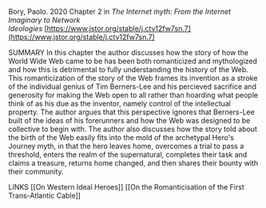 Bory, Paolo. 2020 Chapter 2 in _The Internet myth: From the Internet Imaginary to Network Ideologies_ [https://www.jstor.org/stable/j.ctv12fw7sn.7](https://www.jstor.org/stable/j.ctv12fw7sn.7)

SUMMARY
In this chapter the author discusses how the story of how the World Wide Web came to be has been both romanticized and mythologized and how this is detrimental to fully understanding the history of the Web. This romanticization of the story of the Web frames its invention as a stroke of the individual genius of Tim Berners-Lee and his percieved sacrifice and generosity for making the Web open to all rather than hoarding what people think of as his due as the inventor, namely control of the intellectual property. The author argues that this perspective ignores that Berners-Lee built of the ideas of his forerunners and how the Web was designed to be collective to begin with. The author also discusses how the story told about the birth of the Web easily fits into the mold of the archetypal Hero's Journey myth, in that the hero leaves home, overcomes a trial to pass a threshold, enters the realm of the supernatural, completes their task and claims a treasure, returns home changed, and then shares their bounty with their community.

LINKS
[[On Western Ideal Heroes]]
[[On the Romanticisation of the First Trans-Atlantic Cable]]